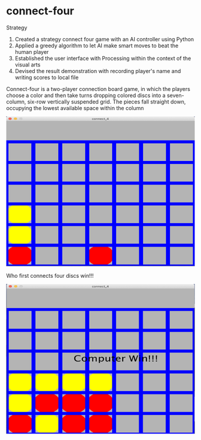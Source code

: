 # connect-four
Strategy

1. Created a strategy connect four game with an AI controller using Python
2. Applied a greedy algorithm to let AI make smart moves to beat the human player
3. Established the user interface with Processing within the context of the visual arts
4. Devised the result demonstration with recording player's name and writing scores to local file

Connect-four is a two-player connection board game, in which the players choose a color and then take turns dropping colored discs into a seven-column, six-row vertically suspended grid. The pieces fall straight down, occupying the lowest available space within the column

<img width="600" height="400" src="image/start.png"/>

Who first connects four discs win!!!

<img width="600" height="400" src="image/end.png"/>
